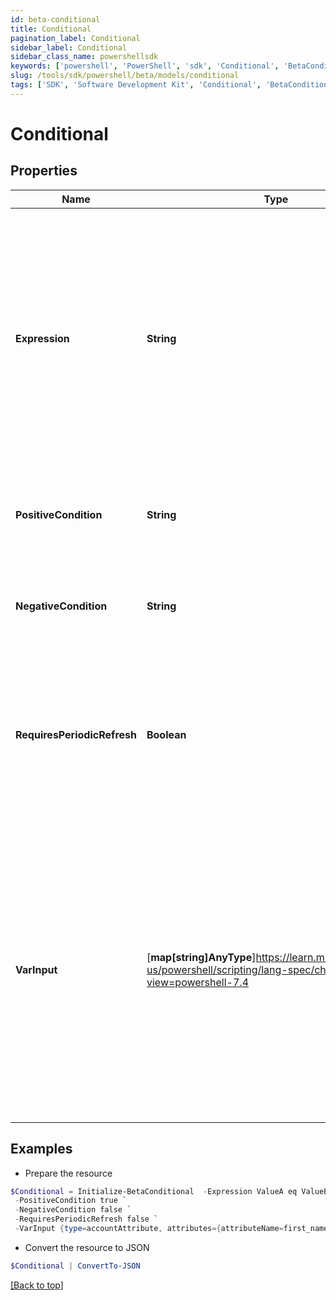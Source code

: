 ```yaml
---
id: beta-conditional
title: Conditional
pagination_label: Conditional
sidebar_label: Conditional
sidebar_class_name: powershellsdk
keywords: ['powershell', 'PowerShell', 'sdk', 'Conditional', 'BetaConditional'] 
slug: /tools/sdk/powershell/beta/models/conditional
tags: ['SDK', 'Software Development Kit', 'Conditional', 'BetaConditional']
---
```



# Conditional

## Properties

Name | Type | Description | Notes
------------ | ------------- | ------------- | -------------
**Expression** | **String** | A comparison statement that follows the structure of `ValueA eq ValueB` where `ValueA` and `ValueB` are static strings or outputs of other transforms.   The `eq` operator is the only valid comparison | [required]
**PositiveCondition** | **String** | The output of the transform if the expression evalutes to true | [required]
**NegativeCondition** | **String** | The output of the transform if the expression evalutes to false | [required]
**RequiresPeriodicRefresh** | **Boolean** | A value that indicates whether the transform logic should be re-evaluated every evening as part of the identity refresh process | [optional] [default to $false]
**VarInput** | [**map[string]AnyType**]https://learn.microsoft.com/en-us/powershell/scripting/lang-spec/chapter-04?view=powershell-7.4 | This is an optional attribute that can explicitly define the input data which will be fed into the transform logic. If input is not provided, the transform will take its input from the source and attribute combination configured via the UI. | [optional] 

## Examples

- Prepare the resource
```powershell
$Conditional = Initialize-BetaConditional  -Expression ValueA eq ValueB `
 -PositiveCondition true `
 -NegativeCondition false `
 -RequiresPeriodicRefresh false `
 -VarInput {type=accountAttribute, attributes={attributeName=first_name, sourceName=Source}}
```

- Convert the resource to JSON
```powershell
$Conditional | ConvertTo-JSON
```


[[Back to top]](#) 

